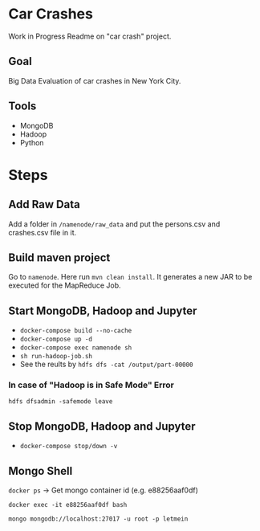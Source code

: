# Car Crashes

Work in Progress Readme on "car crash" project.

## Goal
Big Data Evaluation of car crashes in New York City. 

## Tools
- MongoDB
- Hadoop
- Python

# Steps

## Add Raw Data

Add a folder in `/namenode/raw_data` and put the persons.csv and crashes.csv file in it.

## Build maven project

Go to ``namenode``. Here run `mvn clean install`. It generates a new JAR to be executed for the MapReduce Job.

## Start MongoDB, Hadoop and Jupyter
- `docker-compose build --no-cache`
- `docker-compose up -d`
- `docker-compose exec namenode sh`
- `sh run-hadoop-job.sh`
- See the reults by ``hdfs dfs -cat /output/part-00000``

### In case of "Hadoop is in Safe Mode" Error
`hdfs dfsadmin -safemode leave`

## Stop MongoDB, Hadoop and Jupyter
- `docker-compose stop/down -v`

## Mongo Shell
`docker ps` -> Get mongo container id (e.g. e88256aaf0df)

`docker exec -it e88256aaf0df bash` 

`mongo mongodb://localhost:27017 -u root -p letmein`


